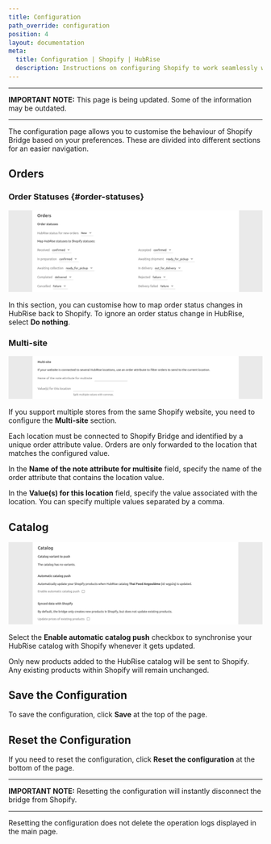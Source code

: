 ```yaml
---
title: Configuration
path_override: configuration
position: 4
layout: documentation
meta:
  title: Configuration | Shopify | HubRise
  description: Instructions on configuring Shopify to work seamlessly with HubRise and your EPOS or other apps connected to HubRise. Configuration is simple.
---
```


---

**IMPORTANT NOTE:** This page is being updated. Some of the information may be outdated.

---

The configuration page allows you to customise the behaviour of Shopify Bridge based on your preferences. These are divided into different sections for an easier navigation.

## Orders

### Order Statuses {#order-statuses}

![Shopify Bridge configuration page, Order status section](./images/010-shopify-configuration-order-status.png)

In this section, you can customise how to map order status changes in HubRise back to Shopify. To ignore an order status change in HubRise, select **Do nothing**.

### Multi-site

![Shopify Bridge configuration page, Multi-site section](./images/011-shopify-configuration-multisite.png)

If you support multiple stores from the same Shopify website, you need to configure the **Multi-site** section.

Each location must be connected to Shopify Bridge and identified by a unique order attribute value. Orders are only forwarded to the location that matches the configured value.

In the **Name of the note attribute for multisite** field, specify the name of the order attribute that contains the location value.

In the **Value(s) for this location** field, specify the value associated with the location. You can specify multiple values separated by a comma.

## Catalog

![Shopify Bridge configuration page, Catalog section](./images/015-shopify-configuration-catalog.png)

Select the **Enable automatic catalog push** checkbox to synchronise your HubRise catalog with Shopify whenever it gets updated.

Only new products added to the HubRise catalog will be sent to Shopify. Any existing products within Shopify will remain unchanged.

## Save the Configuration

To save the configuration, click **Save** at the top of the page.

## Reset the Configuration

If you need to reset the configuration, click **Reset the configuration** at the bottom of the page.

---

**IMPORTANT NOTE:** Resetting the configuration will instantly disconnect the bridge from Shopify.

---

Resetting the configuration does not delete the operation logs displayed in the main page.
